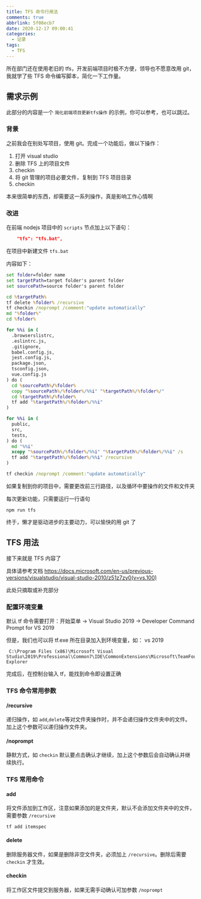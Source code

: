 ```yaml
---
title: TFS 命令行用法
comments: true
abbrlink: 5f08ecb7
date: 2020-12-17 09:00:41
categories:
  - 记录
tags:
  - TFS
---
```


所在部门还在使用老旧的 tfs，开发前端项目时极不方便，领导也不愿意改用 git，我就学了些 TFS 命令编写脚本，简化一下工作量。

<!--more-->

## 需求示例

此部分的内容是一个 `简化前端项目更新tfs操作` 的示例，你可以参考，也可以跳过。

### 背景

之前我会在别处写项目，使用 git。完成一个功能后，做以下操作：

1. 打开 visual studio
1. 删除 TFS 上的项目文件
1. checkin
1. 将 git 管理的项目必要文件，复制到 TFS 项目目录
1. checkin

本来很简单的东西，却需要这一系列操作，真是影响工作心情啊

### 改进

在前端 nodejs 项目中的 `scripts` 节点加上以下语句：

```json
    "tfs": "tfs.bat",
```

在项目中新建文件 `tfs.bat`

内容如下：

```bat
set folder=folder name
set targetPath=target folder's parent folder
set sourcePath=source folder's parent folder

cd %targetPath%
tf delete %folder% /recursive
tf checkin /noprompt /comment:"update automatically"
md "%folder%"
cd %folder%

for %%i in (
  .browserslistrc,
  .eslintrc.js,
  .gitignore,
  babel.config.js,
  jest.config.js,
  package.json,
  tsconfig.json,
  vue.config.js
) do (
  cd %sourcePath%/%folder%
  copy "%sourcePath%/%folder%/%%i" "%targetPath%/%folder%/"
  cd %targetPath%/%folder%
  tf add "%targetPath%/%folder%/%%i"
)

for %%i in (
  public,
  src,
  tests,
) do (
  md "%%i"
  xcopy "%sourcePath%/%folder%/%%i" "%targetPath%/%folder%/%%i" /s
  tf add "%targetPath%/%folder%/%%i" /recursive
)

tf checkin /noprompt /comment:"update automatically"
```

如果复制到你的项目中，需要更改前三行路径，以及循环中要操作的文件和文件夹

每次更新功能，只需要运行一行语句

```shell
npm run tfs
```

终于，懒才是驱动进步的主要动力，可以愉快的用 git 了

## TFS 用法

接下来就是 TFS 内容了

具体请参考文档 <https://docs.microsoft.com/en-us/previous-versions/visualstudio/visual-studio-2010/z51z7zy0(v=vs.100)>

此处只摘取或补充部分

### 配置环境变量

默认 tf 命令需要打开：开始菜单 -> Visual Studio 2019 -> Developer Command Prompt for VS 2019

但是，我们也可以将 tf.exe 所在目录加入到环境变量，如： vs 2019

```
 C:\Program Files (x86)\Microsoft Visual Studio\2019\Professional\Common7\IDE\CommonExtensions\Microsoft\TeamFoundation\Team Explorer
```

完成后，在控制台输入 tf，能找到命令即设置正确

### TFS 命令常用参数

#### /recursive

递归操作，如 `add`,`delete`等对文件夹操作时，并不会递归操作文件夹中的文件。加上这个参数可以递归操作文件夹。

#### /noprompt

静默方式，如 `checkin` 默认要点击确认才继续，加上这个参数后会自动确认并继续执行。

### TFS 常用命令

#### add

将文件添加到工作区，注意如果添加的是文件夹，默认不会添加文件夹中的文件，需要参数 `/recursive`

```shell
tf add itemspec
```

#### delete

删除服务器文件，如果是删除非空文件夹，必须加上 `/recursive`。删除后需要 `checkin` 才生效。

#### checkin

将工作区文件提交到服务器，如果无需手动确认可加参数 `/noprompt`
